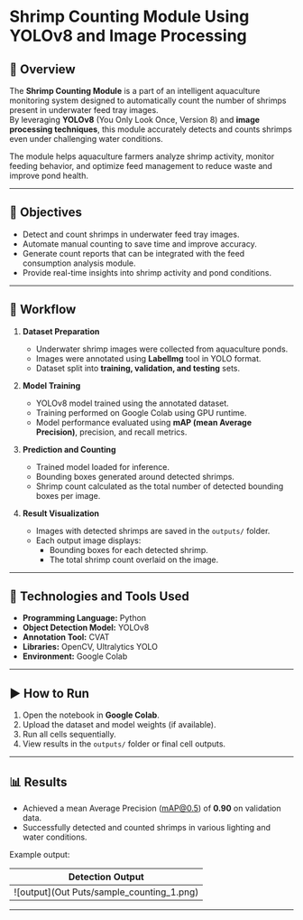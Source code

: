 # Shrimp Counting Module Using YOLOv8 and Image Processing

## 📘 Overview
The **Shrimp Counting Module** is a part of an intelligent aquaculture monitoring system designed to automatically count the number of shrimps present in underwater feed tray images.  
By leveraging **YOLOv8** (You Only Look Once, Version 8) and **image processing techniques**, this module accurately detects and counts shrimps even under challenging water conditions.  

The module helps aquaculture farmers analyze shrimp activity, monitor feeding behavior, and optimize feed management to reduce waste and improve pond health.

---

## 🎯 Objectives
- Detect and count shrimps in underwater feed tray images.
- Automate manual counting to save time and improve accuracy.
- Generate count reports that can be integrated with the feed consumption analysis module.
- Provide real-time insights into shrimp activity and pond conditions.

---

## 🧠 Workflow

1. **Dataset Preparation**
   - Underwater shrimp images were collected from aquaculture ponds.
   - Images were annotated using **LabelImg** tool in YOLO format.
   - Dataset split into **training, validation, and testing** sets.

2. **Model Training**
   - YOLOv8 model trained using the annotated dataset.
   - Training performed on Google Colab using GPU runtime.
   - Model performance evaluated using **mAP (mean Average Precision)**, precision, and recall metrics.

3. **Prediction and Counting**
   - Trained model loaded for inference.
   - Bounding boxes generated around detected shrimps.
   - Shrimp count calculated as the total number of detected bounding boxes per image.

4. **Result Visualization**
   - Images with detected shrimps are saved in the `outputs/` folder.
   - Each output image displays:
     - Bounding boxes for each detected shrimp.
     - The total shrimp count overlaid on the image.

---

## 🧰 Technologies and Tools Used
- **Programming Language:** Python   
- **Object Detection Model:** YOLOv8  
- **Annotation Tool:** CVAT  
- **Libraries:** OpenCV, Ultralytics YOLO  
- **Environment:** Google Colab  

---

## ▶️ How to Run
1. Open the notebook in **Google Colab**.  
2. Upload the dataset and model weights (if available).  
3. Run all cells sequentially.  
4. View results in the `outputs/` folder or final cell outputs.

---

## 📊 Results
- Achieved a mean Average Precision (mAP@0.5) of **0.90** on validation data.  
- Successfully detected and counted shrimps in various lighting and water conditions.  

Example output:

| Detection Output |
|------------------|
| ![output](Out Puts/sample_counting_1.png) |

---

